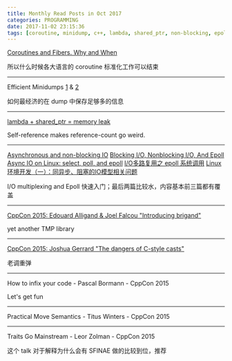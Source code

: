 ```yaml
---
title: Monthly Read Posts in Oct 2017
categories: PROGRAMMING
date: 2017-11-02 23:15:36
tags: [coroutine, minidump, c++, lambda, shared_ptr, non-blocking, epoll, traits]
---
```

[Coroutines and Fibers. Why and When](https://medium.com/software-development-2/coroutines-and-fibers-why-and-when-5798f08464fd)

所以什么时候各大语言的 coroutine 标准化工作可以结束

---

Efficient Minidumps [1](http://www.debuginfo.com/articles/effminidumps.html) & [2](http://www.debuginfo.com/articles/effminidumps2.html)

如何最经济的在 dump 中保存足够多的信息

---

[lambda + shared_ptr = memory leak](http://floating.io/2017/07/lambda-shared_ptr-memory-leak/)

Self-reference makes reference-count go weird.

---

[Asynchronous and non-blocking IO](http://blog.omega-prime.co.uk/2015/09/03/asynchronous-and-non-blocking-io/)
[Blocking I/O, Nonblocking I/O, And Epoll](https://eklitzke.org/blocking-io-nonblocking-io-and-epoll)
[Async IO on Linux: select, poll, and epoll](https://jvns.ca/blog/2017/06/03/async-io-on-linux--select--poll--and-epoll/)
[I/O多路复用之 epoll 系统调用](https://leehao.me/I-O%E5%A4%9A%E8%B7%AF%E5%A4%8D%E7%94%A8%E4%B9%8B-epoll-%E7%B3%BB%E7%BB%9F%E8%B0%83%E7%94%A8/)
[Linux环境开发（一）：同异步、阻塞的IO模型相关问题](https://taozj.net/201604/linux-env-program-(1)-async-blocking-io-model.html)

I/O multiplexing and Epoll 快速入门；最后两篇比较水，内容基本前三篇都有覆盖

---

[CppCon 2015: Edouard Alligand & Joel Falcou "Introducing brigand"](https://www.youtube.com/watch?v=cXaZXzeAhEg)

yet another TMP library

---

[CppCon 2015: Joshua Gerrard "The dangers of C-style casts"](https://www.youtube.com/watch?v=DAvZ3OG9cNo)

老调重弹

---

How to infix your code - Pascal Bormann - CppCon 2015

Let's get fun

---

Practical Move Semantics - Titus Winters - CppCon 2015

---

Traits Go Mainstream - Leor Zolman - CppCon 2015

这个 talk 对于解释为什么会有 SFINAE 做的比较到位，推荐
